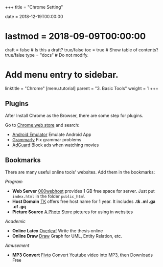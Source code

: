 +++
title = "Chrome Setting"

date = 2018-12-19T00:00:00
# lastmod = 2018-09-09T00:00:00

draft = false  # Is this a draft? true/false
toc = true  # Show table of contents? true/false
type = "docs"  # Do not modify.

# Add menu entry to sidebar.
linktitle = "Chrome"
[menu.tutorial]
  parent = "3. Basic Tools"
  weight = 1
+++

## Plugins
After Install Chrome as the Browser, there are some step for plugins.

Go to [Chrome web store](https://chrome.google.com/webstore/category/extensions?hl=en) and search:

- [Android Emulator](https://chrome.google.com/webstore/detail/android-online-emulator/lnhnebkkgjmlgomfkkmkoaefbknopmja?hl=en) Emulate Android App
- [Grammarly](https://chrome.google.com/webstore/detail/grammarly-for-chrome/kbfnbcaeplbcioakkpcpgfkobkghlhen?hl=en) Fix grammar problems
- [AdGuard](https://chrome.google.com/webstore/detail/adguard-adblocker/bgnkhhnnamicmpeenaelnjfhikgbkllg?hl=en) Block ads when watching movies

## Bookmarks
There are many useful online tools' websites. Add them in the bookmarks:

_Program_

- **Web Server** [000webhost](https://www.000webhost.com/) provides 1 GB free space for server. Just put `index.html` in the folder `public_html`
- **Host Domain** [TK](http://www.dot.tk/en/index.html?lang=en) offers free host name for 1 year. It includes **.tk .ml .ga .cf .gq**
- **Picture Source** [A.Photo](https://a.photo/tonyzhou) Store pictures for using in websites

_Academic_

- **Online Latex** [Overleaf](https://www.overleaf.com) Write the thesis online
- **Online Draw** [Draw](https://www.draw.io/) Graph for UML, Entity Relation, etc.

_Amusement_

- **MP3 Convert** [Flvto](https://www.flvto.biz/cn/) Convert Youtube video into MP3, then Downloads Free

